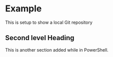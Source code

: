 # Example

This is setup to show a local Git repository

## Second level Heading

This is another section added while in PowerShell.
